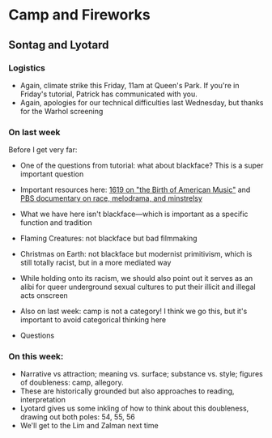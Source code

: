 # Camp and Fireworks
## Sontag and Lyotard

### Logistics
* Again, climate strike this Friday, 11am at Queen's Park. If you're in Friday's tutorial, Patrick has communicated with you.
* Again, apologies for our technical difficulties last Wednesday, but thanks for the Warhol screening

### On last week
Before I get very far:
* One of the questions from tutorial: what about blackface? This is a super important question
* Important resources here: [1619 on "the Birth of American Music"](https://podcasts.apple.com/us/podcast/episode-3-the-birth-of-american-music/id1476928106?i=1000448861139) and [PBS documentary on race, melodrama, and minstrelsy](https://www.youtube.com/watch?v=M3K9uKIMob0&app=desktop)
* What we have here isn't blackface—which is important as a specific function and tradition
* Flaming Creatures: not blackface but bad filmmaking
* Christmas on Earth: not blackface but modernist primitivism, which is still totally racist, but in a more mediated way
* While holding onto its racism, we should also point out it serves as an alibi for queer underground sexual cultures to put their illicit and illegal acts onscreen

* Also on last week: camp is not a category! I think we go this, but it's important to avoid categorical thinking here

* Questions

### On this week:
* Narrative vs attraction; meaning vs. surface; substance vs. style; figures of doubleness: camp, allegory.
* These are historically grounded but also approaches to reading, interpretation
* Lyotard gives us some inkling of how to think about this doubleness, drawing out both poles: 54, 55, 56
* We'll get to the Lim and Zalman next time

